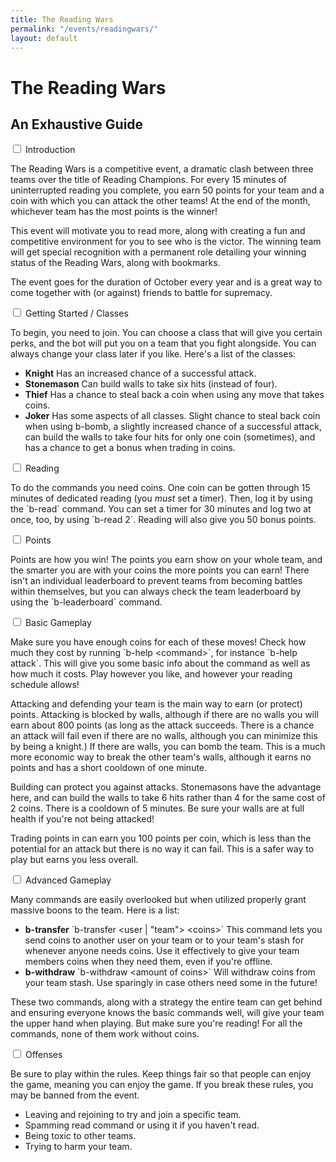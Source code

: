 ```yaml
---
title: The Reading Wars
permalink: "/events/readingwars/"
layout: default
---
```


<h1>The Reading Wars</h1>
<h2>An Exhaustive Guide</h2>

<div class="tabs">
  <div class="tab">
    <input type="checkbox" id="chck1">
    <label class="tab-label" for="chck1">Introduction</label>
    <div class="tab-content">
      <p>The Reading Wars is a competitive event, a dramatic clash between three teams over the title of Reading Champions. For every 15 minutes of uninterrupted reading you complete, you earn 50 points for your team and a coin with which you can attack the other teams! At the end of the month, whichever team has the most points is the winner!</p>
      <p>This event will motivate you to read more, along with creating a fun and competitive environment for you to see who is the victor. The winning team will get special recognition with a permanent role detailing your winning status of the Reading Wars, along with bookmarks.</p>
      <p>The event goes for the duration of October every year and is a great way to come together with (or against) friends to battle for supremacy.</p>
    </div>
  </div>
  <div class="tab">
    <input type="checkbox" id="chck2">
    <label class="tab-label" for="chck2">Getting Started / Classes</label>
    <div class="tab-content">
      <p>To begin, you need to join. You can choose a class that will give you certain perks, and the bot will put you on a team that you fight alongside. You can always change your class later if you like. Here's a list of the classes:</p>
      <ul>
        <li><b>Knight</b> Has an increased chance of a successful attack.</li>
      <li><b>Stonemason</b> Can build walls to take six hits (instead of four).</li>
      <li><b>Thief</b> Has a chance to steal back a coin when using any move that takes coins.</li>
      <li><b>Joker</b> Has some aspects of all classes. Slight chance to steal back coin when using b-bomb, a slightly increased chance of a successful attack, can build the walls to take four hits for only one coin (sometimes), and has a chance to get a bonus when trading in coins.</li>
      </ul>
    </div>
  </div>
  <div class="tab">
    <input type="checkbox" id="chck3">
    <label class="tab-label" for="chck3">Reading</label>
    <div class="tab-content">
      <p>To do the commands you need coins. One coin can be gotten through 15 minutes of dedicated reading (you <em>must</em> set a timer). Then, log it by using the `b-read` command. You can set a timer for 30 minutes and log two at once, too, by using `b-read 2`. Reading will also give you 50 bonus points.</p>
    </div>
  </div>
  <div class="tab">
    <input type="checkbox" id="chck4">
    <label class="tab-label" for="chck4">Points</label>
    <div class="tab-content">
      <p>Points are how you win! The points you earn show on your whole team, and the smarter you are with your coins the more points you can earn! There isn't an individual leaderboard to prevent teams from becoming battles within themselves, but you can always check the team leaderboard by using the `b-leaderboard` command.</p>
    </div>
  </div>
  <div class="tab">
    <input type="checkbox" id="chck5">
    <label class="tab-label" for="chck5">Basic Gameplay</label>
    <div class="tab-content">
      <p>Make sure you have enough coins for each of these moves! Check how much they cost by running `b-help &lt;command&gt;`, for instance `b-help attack`. This will give you some basic info about the command as well as how much it costs. Play however you like, and however your reading schedule allows!</p>
      <p>Attacking and defending your team is the main way to earn (or protect) points. Attacking is blocked by walls, although if there are no walls you will earn about 800 points (as long as the attack succeeds. There is a chance an attack will fail even if there are no walls, although you can minimize this by being a knight.) If there are walls, you can bomb the team. This is a much more economic way to break the other team's walls, although it earns no points and has a short cooldown of one minute.</p>
      <p>Building can protect you against attacks. Stonemasons have the advantage here, and can build the walls to take 6 hits rather than 4 for the same cost of 2 coins. There is a cooldown of 5 minutes. Be sure your walls are at full health if you're not being attacked!</p>
      <p>Trading points in can earn you 100 points per coin, which is less than the potential for an attack but there is no way it can fail. This is a safer way to play but earns you less overall.</p>
    </div>
  </div>
  <div class="tab">
    <input type="checkbox" id="chck6">
    <label class="tab-label" for="chck6">Advanced Gameplay</label>
    <div class="tab-content">
      <p>Many commands are easily overlooked but when utilized properly grant massive boons to the team. Here is a list:</p>
      <ul>
        <li><b>b-transfer</b> `b-transfer &lt;user | "team"&gt; &lt;coins&gt;` This command lets you send coins to another user on your team or to your team's stash for whenever anyone needs coins. Use it effectively to give your team members coins when they need them, even if you're offline.</li>
        <li><b>b-withdraw</b> `b-withdraw &lt;amount of coins&gt;` Will withdraw coins from your team stash. Use sparingly in case others need some in the future!</li>
      </ul>
      <p>These two commands, along with a strategy the entire team can get behind and ensuring everyone knows the basic commands well, will give your team the upper hand when playing. But make sure you're reading! For all the commands, none of them work without coins.</p>
    </div>
  </div>
  <div class="tab">
    <input type="checkbox" id="chck7">
    <label class="tab-label" for="chck7">Offenses</label>
    <div class="tab-content">
      <p>Be sure to play within the rules. Keep things fair so that people can enjoy the game, meaning you can enjoy the game. If you break these rules, you may be banned from the event.</p>
      <ul>
        <li>Leaving and rejoining to try and join a specific team.</li>
        <li>Spamming read command or using it if you haven't read.</li>
        <li>Being toxic to other teams.</li>
        <li>Trying to harm your team.</li>
      </ul>
    </div>
  </div>
</div>
